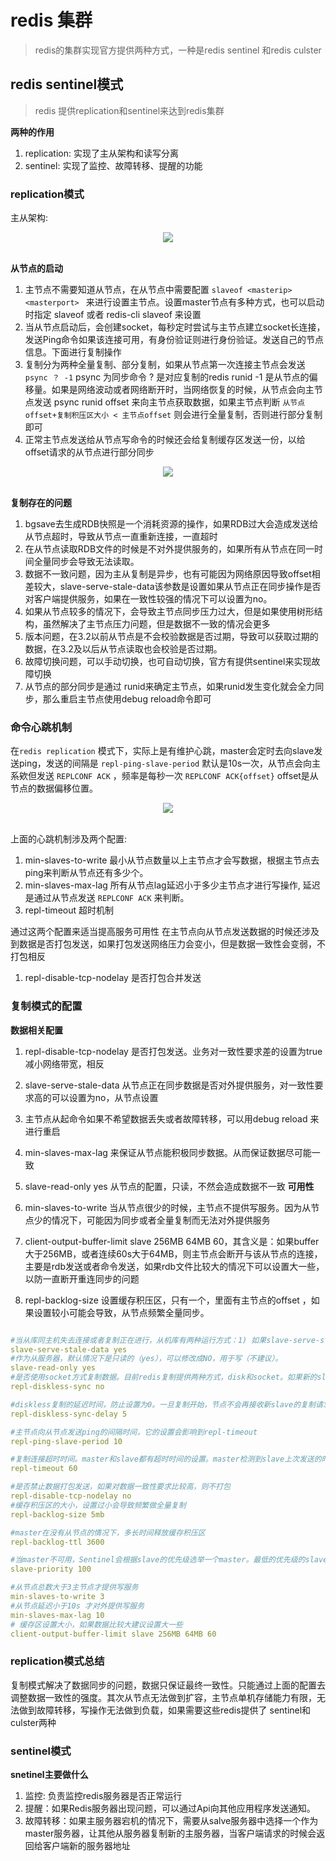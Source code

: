 # redis 集群
> redis的集群实现官方提供两种方式，一种是redis sentinel 和redis culster

## redis sentinel模式
> redis 提供replication和sentinel来达到redis集群

**两种的作用**
1. replication: 实现了主从架构和读写分离
2. sentinel: 实现了监控、故障转移、提醒的功能


### replication模式

主从架构: 

<div align="center"> <img src="https://github.com/gitXugx/doc-images/blob/master/images/redis/redis%E4%B8%BB%E4%BB%8E%E5%A4%8D%E5%88%B6.jpg"  /> </div><br>

**从节点的启动**

1. 主节点不需要知道从节点，在从节点中需要配置 `slaveof <masterip> <masterport> ` 来进行设置主节点。设置master节点有多种方式，也可以启动时指定 slaveof 或者 redis-cli slaveof 来设置
2. 当从节点启动后，会创建socket，每秒定时尝试与主节点建立socket长连接，发送Ping命令如果该连接可用，有身份验证则进行身份验证。发送自己的节点信息。下面进行复制操作
3. 复制分为两种全量复制、部分复制，如果从节点第一次连接主节点会发送 `psync ？ -1` psync 为同步命令 ? 是对应复制的redis runid -1 是从节点的偏移量。如果是网络波动或者网络断开时，当网络恢复的时候，从节点会向主节点发送 psync runid offset 来向主节点获取数据，如果主节点判断 `从节点offset+复制积压区大小 < 主节点offset`
则会进行全量复制，否则进行部分复制即可
4. 正常主节点发送给从节点写命令的时候还会给复制缓存区发送一份，以给offset请求的从节点进行部分同步


<div align="center"> <img src="https://github.com/gitXugx/doc-images/blob/master/images/redis/redis%E4%B8%BB%E4%BB%8E%E5%A4%8D%E5%88%B6%E6%B5%81%E7%A8%8B.jpg" /> </div><br>


**复制存在的问题**
1. bgsave去生成RDB快照是一个消耗资源的操作，如果RDB过大会造成发送给从节点超时，导致从节点一直重新连接，一直超时
2. 在从节点读取RDB文件的时候是不对外提供服务的，如果所有从节点在同一时间全量同步会导致无法读取。
3. 数据不一致问题，因为主从复制是异步，也有可能因为网络原因导致offset相差较大，slave-serve-stale-data该参数是设置如果从节点正在同步操作是否对客户端提供服务，如果在一致性较强的情况下可以设置为no。
4. 如果从节点较多的情况下，会导致主节点同步压力过大，但是如果使用树形结构，虽然解决了主节点压力问题，但是数据不一致的情况会更多
5. 版本问题，在3.2以前从节点是不会校验数据是否过期，导致可以获取过期的数据，在3.2及以后从节点读取也会校验是否过期。
6. 故障切换问题，可以手动切换，也可自动切换，官方有提供sentinel来实现故障切换
7. 从节点的部分同步是通过 runid来确定主节点，如果runid发生变化就会全力同步，那么重启主节点使用debug reload命令即可

### 命令心跳机制

在`redis replication` 模式下，实际上是有维护心跳，master会定时去向slave发送ping，发送的间隔是 `repl-ping-slave-period` 默认是10s一次，从节点会向主系欸但发送 `REPLCONF ACK` ，频率是每秒一次 `REPLCONF ACK{offset}` offset是从节点的数据偏移位置。

<div align="center"> <img src="https://github.com/gitXugx/doc-images/blob/master/images/redis/redis%E4%B8%BB%E4%BB%8E%E5%A4%8D%E5%88%B6%E6%B5%81%E7%A8%8B.jpg" /> </div><br>

上面的心跳机制涉及两个配置:
1. min-slaves-to-write 最小从节点数量以上主节点才会写数据，根据主节点去ping来判断从节点还有多少个。
2. min-slaves-max-lag 所有从节点lag延迟小于多少主节点才进行写操作, 延迟是通过从节点发送 `REPLCONF ACK` 来判断。
3. repl-timeout 超时机制
   
通过这两个配置来适当提高服务可用性
在主节点向从节点发送数据的时候还涉及到数据是否打包发送，如果打包发送网络压力会变小，但是数据一致性会变弱，不打包相反
1. repl-disable-tcp-nodelay 是否打包合并发送

### 复制模式的配置

**数据相关配置**

1. repl-disable-tcp-nodelay 是否打包发送。业务对一致性要求差的设置为true 减小网络带宽，相反
2. slave-serve-stale-data 从节点正在同步数据是否对外提供服务，对一致性要求高的可以设置为no，从节点设置
3. 主节点从起命令如果不希望数据丢失或者故障转移，可以用debug reload 来进行重启
4. min-slaves-max-lag 来保证从节点能积极同步数据。从而保证数据尽可能一致
5. slave-read-only yes 从节点的配置，只读，不然会造成数据不一致
**可用性**

1. min-slaves-to-write 当从节点很少的时候，主节点不提供写服务。因为从节点少的情况下，可能因为同步或者全量复制而无法对外提供服务
2. client-output-buffer-limit slave 256MB 64MB 60，其含义是：如果buffer大于256MB，或者连续60s大于64MB，则主节点会断开与该从节点的连接，主要是rdb发送或者命令发送，如果rdb文件比较大的情况下可以设置大一些，以防一直断开重连同步的问题
3. repl-backlog-size 设置缓存积压区，只有一个，里面有主节点的offset ，如果设置较小可能会导致，从节点频繁全量同步。

```yml

#当从库同主机失去连接或者复制正在进行，从机库有两种运行方式：1) 如果slave-serve-stale-data设置为yes(默认设置)，从库会继续响应客户端的请求。2) 如果slave-serve-stale-data设置为no，除去INFO和SLAVOF命令之外的任何请求都会返回一个错误”SYNC with master in progress”。
slave-serve-stale-data yes
#作为从服务器，默认情况下是只读的（yes），可以修改成NO，用于写（不建议）。
slave-read-only yes
#是否使用socket方式复制数据。目前redis复制提供两种方式，disk和socket。如果新的slave连上来或者重连的slave无法部分同步，就会执行全量同步，master会生成rdb文件。有2种方式：disk方式是master创建一个新的进程把rdb文件保存到磁盘，再把磁盘上的rdb文件传递给slave。socket是master创建一个新的进程，直接把rdb文件以socket的方式发给slave。disk方式的时候，当一个rdb保存的过程中，多个slave都能共享这个rdb文件。socket的方式就的一个个slave顺序复制。在磁盘速度缓慢，网速快的情况下推荐用socket方式。
repl-diskless-sync no

#diskless复制的延迟时间，防止设置为0。一旦复制开始，节点不会再接收新slave的复制请求直到下一个rdb传输。所以最好等待一段时间，等更多的slave连上来。
repl-diskless-sync-delay 5

#主节点向从节点发送ping的间隔时间，它的设置会影响到repl-timeout
repl-ping-slave-period 10

#复制连接超时时间。master和slave都有超时时间的设置。master检测到slave上次发送的时间超过repl-timeout，即认为slave离线，清除该slave信息。slave检测到上次和master交互的时间超过repl-timeout，则认为master离线。需要注意的是repl-timeout需要设置一个比repl-ping-slave-period更大的值，不然会经常检测到超时。
repl-timeout 60

#是否禁止数据打包发送，如果对数据一致性要求比较高，则不打包
repl-disable-tcp-nodelay no
#缓存积压区的大小，设置过小会导致频繁做全量复制
repl-backlog-size 5mb

#master在没有从节点的情况下，多长时间释放缓存积压区
repl-backlog-ttl 3600

#当master不可用，Sentinel会根据slave的优先级选举一个master。最低的优先级的slave，当选master。而配置成0，永远不会被选举。
slave-priority 100

#从节点总数大于3主节点才提供写服务
min-slaves-to-write 3
#从节点延迟小于10s 才对外提供写服务
min-slaves-max-lag 10
# 缓存区设置大小，如果数据比较大建议设置大一些
client-output-buffer-limit slave 256MB 64MB 60
```



### replication模式总结
复制模式解决了数据同步的问题，数据只保证最终一致性。只能通过上面的配置去调整数据一致性的强度。其次从节点无法做到扩容，主节点单机存储能力有限，无法做到故障转移，写操作无法做到负载，如果需要这些redis提供了 sentinel和culster两种

### sentinel模式 

**snetinel主要做什么**

1. 监控: 负责监控redis服务器是否正常运行
2. 提醒：如果Redis服务器出现问题，可以通过Api向其他应用程序发送通知。
3. 故障转移：如果主服务器宕机的情况下，需要从salve服务器中选择一个作为master服务器，让其他从服务器复制新的主服务器，当客户端请求的时候会返回给客户端新的服务器地址














